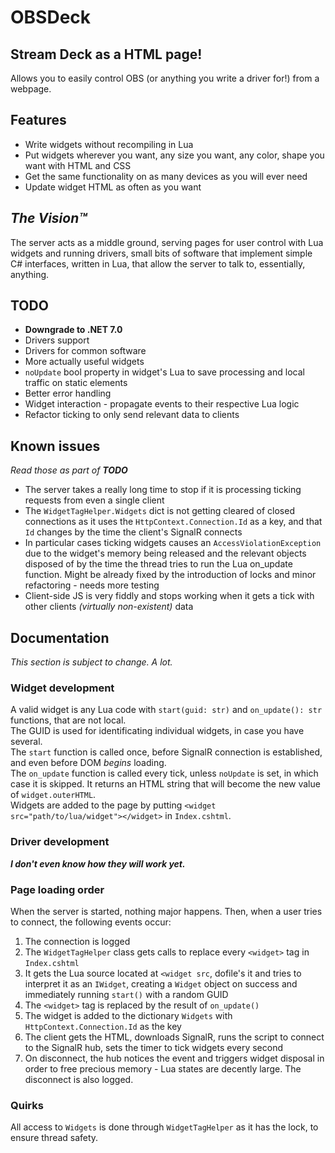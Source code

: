 # OBSDeck
## Stream Deck as a HTML page!
Allows you to easily control OBS (or anything you write a driver for!) from a webpage.

## Features
* Write widgets without recompiling in Lua
* Put widgets wherever you want, any size you want, any color, shape you want with HTML and CSS
* Get the same functionality on as many devices as you will ever need
* Update widget HTML as often as you want

## *The Vision™️*
The server acts as a middle ground, serving pages for user control with Lua widgets and running drivers, small bits of software that implement simple C# interfaces, written in Lua, that allow the server to talk to, essentially, anything.

## TODO
* **Downgrade to .NET 7.0**
* Drivers support
* Drivers for common software
* More actually useful widgets
* `noUpdate` bool property in widget's Lua to save processing and local traffic on static elements
* Better error handling
* Widget interaction - propagate events to their respective Lua logic
* Refactor ticking to only send relevant data to clients

## Known issues
*Read those as part of **TODO***
* The server takes a really long time to stop if it is processing ticking requests from even a single client
* The `WidgetTagHelper.Widgets` dict is not getting cleared of closed connections as it uses the `HttpContext.Connection.Id` as a key, and that `Id` changes by the time the client's SignalR connects
* In particular cases ticking widgets causes an `AccessViolationException` due to the widget's memory being released and the relevant objects disposed of by the time the thread tries to run the Lua on_update function. Might be already fixed by the introduction of locks and minor refactoring - needs more testing
* Client-side JS is very fiddly and stops working when it gets a tick with other clients *(virtually non-existent)* data

## Documentation
*This section is subject to change. A lot.*
### Widget development
A valid widget is any Lua code with `start(guid: str)` and `on_update(): str` functions, that are not local.\
The GUID is used for identificating individual widgets, in case you have several.\
The `start` function is called once, before SignalR connection is established, and even before DOM *begins* loading.\
The `on_update` function is called every tick, unless `noUpdate` is set, in which case it is skipped. It returns an HTML string that will become the new value of `widget.outerHTML`.\
Widgets are added to the page by putting `<widget src="path/to/lua/widget"></widget>` in `Index.cshtml`.

### Driver development
***I don't even know how they will work yet.***

### Page loading order
When the server is started, nothing major happens. Then, when a user tries to connect, the following events occur:
1. The connection is logged
2. The `WidgetTagHelper` class gets calls to replace every `<widget>` tag in `Index.cshtml`
3. It gets the Lua source located at `<widget src`, dofile's it and tries to interpret it as an `IWidget`, creating a `Widget` object on success and immediately running `start()` with a random GUID
5. The `<widget>` tag is replaced by the result of `on_update()`
4. The widget is added to the dictionary `Widgets` with `HttpContext.Connection.Id` as the key
5. The client gets the HTML, downloads SignalR, runs the script to connect to the SignalR hub, sets the timer to tick widgets every second
6. On disconnect, the hub notices the event and triggers widget disposal in order to free precious memory - Lua states are decently large. The disconnect is also logged.

### Quirks
All access to `Widgets` is done through `WidgetTagHelper` as it has the lock, to ensure thread safety.
